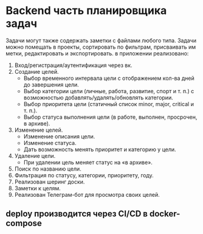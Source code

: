 #                                Backend часть планировщика задач

Задачи могут также содержать заметки с файлами любого типа. Задачи можно помещать в проекты, сортировать по фильтрам, присваивать им метки, редактировать и экспортировать.
в приложении реализовано:
 1. Вход/регистрация/аутентификация через вк.
 2. Создание целей.
    - Выбор временного интервала цели с отображением кол-ва дней до завершения цели.
    - Выбор категории цели (личные, работа, развитие, спорт и т. п.) с возможностью добавлять/удалять/обновлять категории.
    - Выбор приоритета цели (статичный список minor, major, critical и т. п.).
    - Выбор статуса выполнения цели (в работе, выполнен, просрочен, в архиве).
3. Изменение целей.
   - Изменение описания цели.
   - Изменение статуса.
   - Дать возможность менять приоритет и категорию у цели.
4. Удаление цели.
   - При удалении цель меняет статус на «в архиве».
5. Поиск по названию цели.
6. Фильтрация по статусу, категории, приоритету, году.
7. Реализован шеринг доски.
8. Заметки к целям.
9. Реализован Телеграм-бот для просмотра своих целей.

## deploy производится через CI/CD в docker-compose










